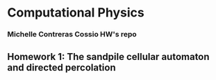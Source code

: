# Computational Physics
### Michelle Contreras Cossio HW's repo

## Homework 1: The sandpile cellular automaton and directed percolation


